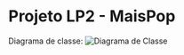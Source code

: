 # Projeto LP2 - MaisPop
Diagrama de classe:
![Diagrama de Classe](https://raw.githubusercontent.com/GersonSales/ProjetoLp2/master/.DiagramaDeClasse.png)
